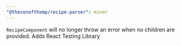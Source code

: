 ```yaml
---
"@thesonofthomp/recipe-parser": minor
---
```


`RecipeComponent` will no longer throw an error when no children are provided. Adds React Testing Library
